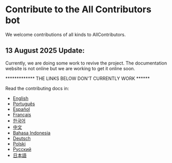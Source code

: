 # Contribute to the All Contributors bot

We welcome contributions of all kinds to AllContributors.

## 13 August 2025 Update:

Currently, we are doing some work to revive the project. The documentation
website is not online but we are working to get it online soon.

************* THE LINKS BELOW DON'T CURRENTLY WORK ******

Read the contributing docs in:

- <a href="https://allcontributors.org/docs/en/project/contribute">English</a>
- <a href="https://allcontributors.org/docs/pt-BR/project/contribute">Português</a>
- <a href="https://allcontributors.org/docs/es-ES/project/contribute">Español</a>
- <a href="https://allcontributors.org/docs/fr/project/contribute">Français</a>
- <a href="https://allcontributors.org/docs/ko/project/contribute">한국어</a>
- <a href="https://allcontributors.org/docs/zh-CN/project/contribute">中文</a>
- <a href="https://allcontributors.org/docs/id/project/contribute">Bahasa Indonesia</a>
- <a href="https://allcontributors.org/docs/de/project/contribute">Deutsch</a>
- <a href="https://allcontributors.org/docs/pl/project/contribute">Polski</a>
- <a href="https://allcontributors.org/docs/ru/project/contribute">Русский</a>
- <a href="https://allcontributors.org/docs/ja/project/contribute">日本語</a>
